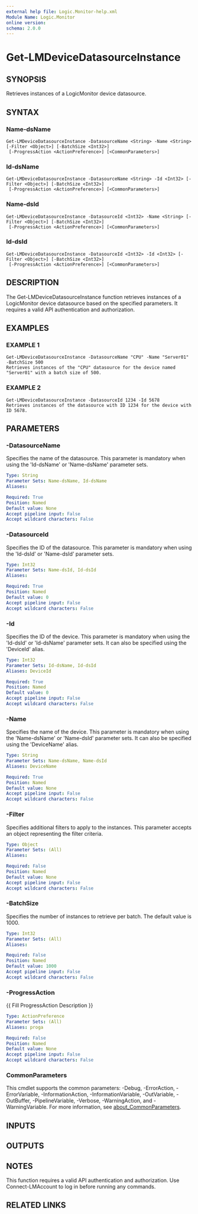 ```yaml
---
external help file: Logic.Monitor-help.xml
Module Name: Logic.Monitor
online version:
schema: 2.0.0
---
```


# Get-LMDeviceDatasourceInstance

## SYNOPSIS
Retrieves instances of a LogicMonitor device datasource.

## SYNTAX

### Name-dsName
```
Get-LMDeviceDatasourceInstance -DatasourceName <String> -Name <String> [-Filter <Object>] [-BatchSize <Int32>]
 [-ProgressAction <ActionPreference>] [<CommonParameters>]
```

### Id-dsName
```
Get-LMDeviceDatasourceInstance -DatasourceName <String> -Id <Int32> [-Filter <Object>] [-BatchSize <Int32>]
 [-ProgressAction <ActionPreference>] [<CommonParameters>]
```

### Name-dsId
```
Get-LMDeviceDatasourceInstance -DatasourceId <Int32> -Name <String> [-Filter <Object>] [-BatchSize <Int32>]
 [-ProgressAction <ActionPreference>] [<CommonParameters>]
```

### Id-dsId
```
Get-LMDeviceDatasourceInstance -DatasourceId <Int32> -Id <Int32> [-Filter <Object>] [-BatchSize <Int32>]
 [-ProgressAction <ActionPreference>] [<CommonParameters>]
```

## DESCRIPTION
The Get-LMDeviceDatasourceInstance function retrieves instances of a LogicMonitor device datasource based on the specified parameters.
It requires a valid API authentication and authorization.

## EXAMPLES

### EXAMPLE 1
```
Get-LMDeviceDatasourceInstance -DatasourceName "CPU" -Name "Server01" -BatchSize 500
Retrieves instances of the "CPU" datasource for the device named "Server01" with a batch size of 500.
```

### EXAMPLE 2
```
Get-LMDeviceDatasourceInstance -DatasourceId 1234 -Id 5678
Retrieves instances of the datasource with ID 1234 for the device with ID 5678.
```

## PARAMETERS

### -DatasourceName
Specifies the name of the datasource.
This parameter is mandatory when using the 'Id-dsName' or 'Name-dsName' parameter sets.

```yaml
Type: String
Parameter Sets: Name-dsName, Id-dsName
Aliases:

Required: True
Position: Named
Default value: None
Accept pipeline input: False
Accept wildcard characters: False
```

### -DatasourceId
Specifies the ID of the datasource.
This parameter is mandatory when using the 'Id-dsId' or 'Name-dsId' parameter sets.

```yaml
Type: Int32
Parameter Sets: Name-dsId, Id-dsId
Aliases:

Required: True
Position: Named
Default value: 0
Accept pipeline input: False
Accept wildcard characters: False
```

### -Id
Specifies the ID of the device.
This parameter is mandatory when using the 'Id-dsId' or 'Id-dsName' parameter sets.
It can also be specified using the 'DeviceId' alias.

```yaml
Type: Int32
Parameter Sets: Id-dsName, Id-dsId
Aliases: DeviceId

Required: True
Position: Named
Default value: 0
Accept pipeline input: False
Accept wildcard characters: False
```

### -Name
Specifies the name of the device.
This parameter is mandatory when using the 'Name-dsName' or 'Name-dsId' parameter sets.
It can also be specified using the 'DeviceName' alias.

```yaml
Type: String
Parameter Sets: Name-dsName, Name-dsId
Aliases: DeviceName

Required: True
Position: Named
Default value: None
Accept pipeline input: False
Accept wildcard characters: False
```

### -Filter
Specifies additional filters to apply to the instances.
This parameter accepts an object representing the filter criteria.

```yaml
Type: Object
Parameter Sets: (All)
Aliases:

Required: False
Position: Named
Default value: None
Accept pipeline input: False
Accept wildcard characters: False
```

### -BatchSize
Specifies the number of instances to retrieve per batch.
The default value is 1000.

```yaml
Type: Int32
Parameter Sets: (All)
Aliases:

Required: False
Position: Named
Default value: 1000
Accept pipeline input: False
Accept wildcard characters: False
```

### -ProgressAction
{{ Fill ProgressAction Description }}

```yaml
Type: ActionPreference
Parameter Sets: (All)
Aliases: proga

Required: False
Position: Named
Default value: None
Accept pipeline input: False
Accept wildcard characters: False
```

### CommonParameters
This cmdlet supports the common parameters: -Debug, -ErrorAction, -ErrorVariable, -InformationAction, -InformationVariable, -OutVariable, -OutBuffer, -PipelineVariable, -Verbose, -WarningAction, and -WarningVariable. For more information, see [about_CommonParameters](http://go.microsoft.com/fwlink/?LinkID=113216).

## INPUTS

## OUTPUTS

## NOTES
This function requires a valid API authentication and authorization.
Use Connect-LMAccount to log in before running any commands.

## RELATED LINKS
